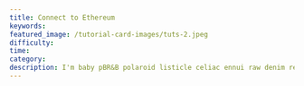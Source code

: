 ```yaml
---
title: Connect to Ethereum
keywords:
featured_image: /tutorial-card-images/tuts-2.jpeg
difficulty:
time:
category:
description: I'm baby pBR&B polaroid listicle celiac ennui raw denim reprehenderit sartorial godard four dollar toast. Aliquip cillum VHS brooklyn letterpress sustainable green juice excepteur proident hoodie keytar culpa PBR&B do.
---
```


